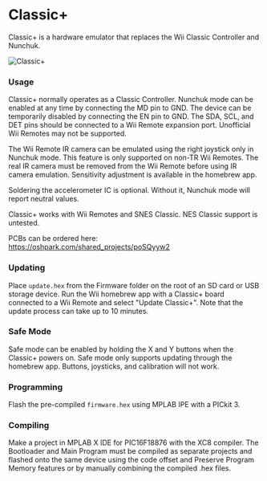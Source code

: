 # Classic+
Classic+ is a hardware emulator that replaces the Wii Classic Controller and Nunchuk.  

![Classic+](https://i.imgur.com/NcnILJN.jpg)
  
### Usage
Classic+ normally operates as a Classic Controller. Nunchuk mode can be enabled at any time by connecting the MD pin to GND. The device can be temporarily disabled by connecting the EN pin to GND. The SDA, SCL, and DET pins should be connected to a Wii Remote expansion port. Unofficial Wii Remotes may not be supported.

The Wii Remote IR camera can be emulated using the right joystick only in Nunchuk mode. This feature is only supported on non-TR Wii Remotes. The real IR camera must be removed from the Wii Remote before using IR camera emulation. Sensitivity adjustment is available in the homebrew app.

Soldering the accelerometer IC is optional. Without it, Nunchuk mode will report neutral values.

Classic+ works with Wii Remotes and SNES Classic. NES Classic support is untested.

PCBs can be ordered here: https://oshpark.com/shared_projects/poSQyyw2
  
### Updating
Place `update.hex` from the Firmware folder on the root of an SD card or USB storage device. Run the Wii homebrew app with a Classic+ board connected to a Wii Remote and select "Update Classic+". Note that the update process can take up to 10 minutes.

### Safe Mode
Safe mode can be enabled by holding the X and Y buttons when the Classic+ powers on. Safe mode only supports updating through the homebrew app. Buttons, joysticks, and calibration will not work.
  
### Programming
Flash the pre-compiled `firmware.hex` using MPLAB IPE with a PICkit 3.

### Compiling
Make a project in MPLAB X IDE for PIC16F18876 with the XC8 compiler. The Bootloader and Main Program must be compiled as separate projects and flashed onto the same device using the code offset and Preserve Program Memory features or by manually combining the compiled .hex files.
